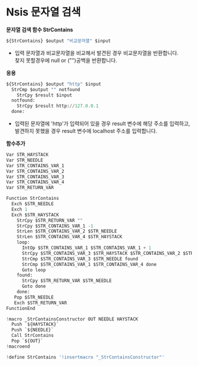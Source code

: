 # Nsis 문자열 검색

**문자열 검색 함수 StrContains**

```python
${StrContains} $output "비교문자열" $input
```

* 입력 문자열과 비교문자열을 비교해서 발견된 경우 비교문자열을 반환합니다.\
  찾지 못할경우에 null or ("")공백을 반환합니다.

**응용**

```python
${StrContains} $output "http" $input
  StrCmp $output "" notfound
    StrCpy $result $input
  notfound:
    StrCpy $result http://127.0.0.1
  done:
```

* 입력된 문자열에 'http'가 입력되어 있을 경우 result 변수에 해당 주소를 입력하고, 발견하지 못했을 경우 result 변수에 localhost 주소를 입력합니다.

**함수추가**

```python
Var STR_HAYSTACK
Var STR_NEEDLE
Var STR_CONTAINS_VAR_1
Var STR_CONTAINS_VAR_2
Var STR_CONTAINS_VAR_3
Var STR_CONTAINS_VAR_4
Var STR_RETURN_VAR

Function StrContains
  Exch $STR_NEEDLE
  Exch 1
  Exch $STR_HAYSTACK
    StrCpy $STR_RETURN_VAR ""
    StrCpy $STR_CONTAINS_VAR_1 -1
    StrLen $STR_CONTAINS_VAR_2 $STR_NEEDLE
    StrLen $STR_CONTAINS_VAR_4 $STR_HAYSTACK
    loop:
      IntOp $STR_CONTAINS_VAR_1 $STR_CONTAINS_VAR_1 + 1
      StrCpy $STR_CONTAINS_VAR_3 $STR_HAYSTACK $STR_CONTAINS_VAR_2 $STR_CONTAINS_VAR_1
      StrCmp $STR_CONTAINS_VAR_3 $STR_NEEDLE found
      StrCmp $STR_CONTAINS_VAR_1 $STR_CONTAINS_VAR_4 done
      Goto loop
    found:
      StrCpy $STR_RETURN_VAR $STR_NEEDLE
      Goto done
    done:
   Pop $STR_NEEDLE
   Exch $STR_RETURN_VAR
FunctionEnd

!macro _StrContainsConstructor OUT NEEDLE HAYSTACK
  Push `${HAYSTACK}`
  Push `${NEEDLE}`
  Call StrContains
  Pop `${OUT}`
!macroend

!define StrContains '!insertmacro "_StrContainsConstructor"'
```
